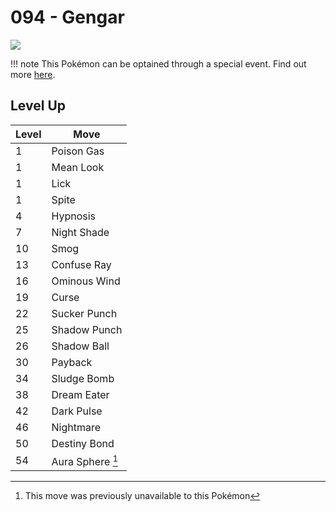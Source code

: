 # 094 - Gengar
![][094]

!!! note
    This Pokémon can be optained through a special event. Find out more [here](../../special_events/#gengar).

## Level Up

Level | Move
---   | ---
  1   | Poison Gas
  1   | Mean Look
  1   | Lick
  1   | Spite
  4   | Hypnosis
  7   | Night Shade
 10   | Smog
 13   | Confuse Ray
 16   | Ominous Wind
 19   | Curse
 22   | Sucker Punch
 25   | Shadow Punch
 26   | Shadow Ball
 30   | Payback
 34   | Sludge Bomb
 38   | Dream Eater
 42   | Dark Pulse
 46   | Nightmare
 50   | Destiny Bond
 54   | Aura Sphere [^1]




[^1]: This move was previously unavailable to this Pokémon

[094]: ../img/pokemon/094.png
